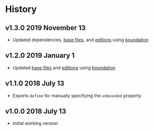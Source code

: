 # History

## v1.3.0 2019 November 13

- Updated dependencies, [base files](https://github.com/bevry/base), and [editions](https://editions.bevry.me)
  using [boundation](https://github.com/bevry/boundation)

## v1.2.0 2019 January 1

- Updated [base files](https://github.com/bevry/base) and [editions](https://editions.bevry.me)
  using [boundation](https://github.com/bevry/boundation)

## v1.1.0 2018 July 13

- Exports `define` for manually specifying the `unbounded` property

## v1.0.0 2018 July 13

- Initial working version

